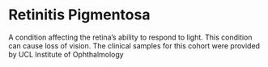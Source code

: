 Retinitis Pigmentosa
===================

A condition affecting the retina’s ability to respond to light. This condition
can cause loss of vision. The clinical samples for this cohort were provided by
UCL Institute of Ophthalmology
